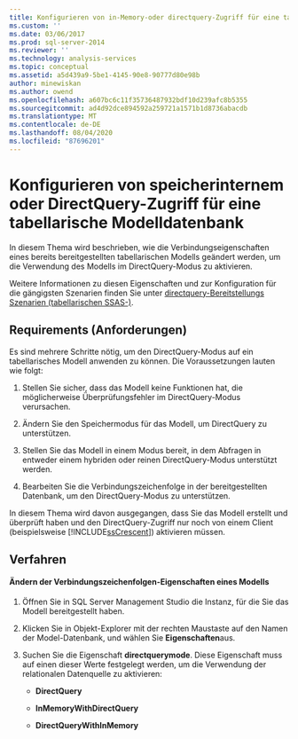 ```yaml
---
title: Konfigurieren von in-Memory-oder directquery-Zugriff für eine tabellarische Modelldatenbank | Microsoft-Dokumentation
ms.custom: ''
ms.date: 03/06/2017
ms.prod: sql-server-2014
ms.reviewer: ''
ms.technology: analysis-services
ms.topic: conceptual
ms.assetid: a5d439a9-5be1-4145-90e8-90777d80e98b
author: minewiskan
ms.author: owend
ms.openlocfilehash: a607bc6c11f35736487932bdf10d239afc8b5355
ms.sourcegitcommit: ad4d92dce894592a259721a1571b1d8736abacdb
ms.translationtype: MT
ms.contentlocale: de-DE
ms.lasthandoff: 08/04/2020
ms.locfileid: "87696201"
---
```

# <a name="configure-in-memory-or-directquery-access-for-a-tabular-model-database"></a>Konfigurieren von speicherinternem oder DirectQuery-Zugriff für eine tabellarische Modelldatenbank
  In diesem Thema wird beschrieben, wie die Verbindungseigenschaften eines bereits bereitgestellten tabellarischen Modells geändert werden, um die Verwendung des Modells im DirectQuery-Modus zu aktivieren.  
  
 Weitere Informationen zu diesen Eigenschaften und zur Konfiguration für die gängigsten Szenarien finden Sie unter [directquery-Bereitstellungs Szenarien &#40;tabellarischen SSAS-&#41;](../directquery-deployment-scenarios-ssas-tabular.md).  
  
## <a name="requirements"></a>Requirements (Anforderungen)  
 Es sind mehrere Schritte nötig, um den DirectQuery-Modus auf ein tabellarisches Modell anwenden zu können. Die Voraussetzungen lauten wie folgt:  
  
1.  Stellen Sie sicher, dass das Modell keine Funktionen hat, die möglicherweise Überprüfungsfehler im DirectQuery-Modus verursachen.  
  
2.  Ändern Sie den Speichermodus für das Modell, um DirectQuery zu unterstützen.  
  
3.  Stellen Sie das Modell in einem Modus bereit, in dem Abfragen in entweder einem hybriden oder reinen DirectQuery-Modus unterstützt werden.  
  
4.  Bearbeiten Sie die Verbindungszeichenfolge in der bereitgestellten Datenbank, um den DirectQuery-Modus zu unterstützen.  
  
 In diesem Thema wird davon ausgegangen, dass Sie das Modell erstellt und überprüft haben und den DirectQuery-Zugriff nur noch von einem Client (beispielsweise [!INCLUDE[ssCrescent](../../includes/sscrescent-md.md)]) aktivieren müssen.  
  
## <a name="procedure"></a>Verfahren  
  
#### <a name="change-the-connection-string-properties-of-the-model"></a>Ändern der Verbindungszeichenfolgen-Eigenschaften eines Modells  
  
1.  Öffnen Sie in SQL Server Management Studio die Instanz, für die Sie das Modell bereitgestellt haben.  
  
2.  Klicken Sie in Objekt-Explorer mit der rechten Maustaste auf den Namen der Model-Datenbank, und wählen Sie **Eigenschaften**aus.  
  
3.  Suchen Sie die Eigenschaft **directquerymode**. Diese Eigenschaft muss auf einen dieser Werte festgelegt werden, um die Verwendung der relationalen Datenquelle zu aktivieren:  
  
    -   **DirectQuery**  
  
    -   **InMemoryWithDirectQuery**  
  
    -   **DirectQueryWithInMemory**  
  
  
